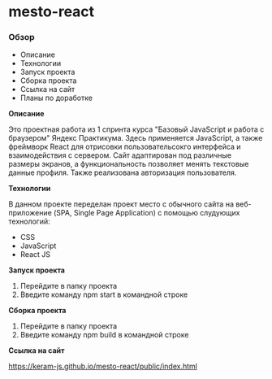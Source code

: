 # mesto-react

### Обзор

* Описание
* Технологии
* Запуск проекта
* Сборка проекта
* Ссылка на сайт
* Планы по доработке

**Описание**

Это проектная работа из 1 спринта курса "Базовый JavaScript и работа с браузером" Яндекс Практикума. Здесь применяется JavaScript, а также фреймворк React для отрисовки пользовательсокго интерфейса и взаимодействия с сервером. Сайт адаптирован под различные размеры экранов, а функциональность позволяет менять текстовые данные профиля. Также реализована авторизация пользователя.

**Технологии**

В данном проекте переделан проект место с обычного сайта на веб-приложение (SPA, Single Page Application) с помощью слудующих технологий:

* CSS
* JavaScript
* React JS

**Запуск проекта**

1. Перейдите в папку проекта 
2. Введите команду npm start в командной строке

**Сборка проекта**

1. Перейдите в папку проекта 
2. Введите команду npm build в командной строке

**Ссылка на сайт**

https://keram-js.github.io/mesto-react/public/index.html